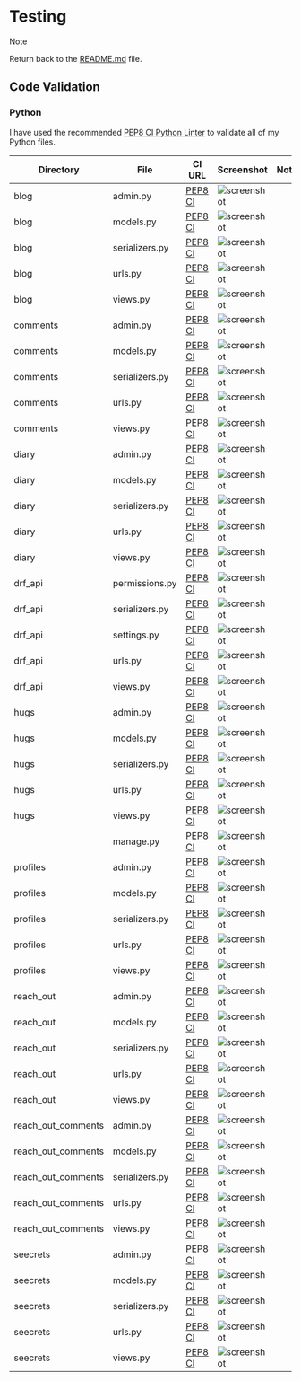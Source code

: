 # Testing

> [!NOTE]  
> Return back to the [README.md](README.md) file.


## Code Validation


### Python

I have used the recommended [PEP8 CI Python Linter](https://pep8ci.herokuapp.com) to validate all of my Python files.

| Directory | File | CI URL | Screenshot | Notes |
| --- | --- | --- | --- | --- |
| blog | admin.py | [PEP8 CI](https://pep8ci.herokuapp.com/https://raw.githubusercontent.com/EfthymiaKakoulidou/pp5api/main/blog/admin.py) | ![screenshot](documentation/validation/blogadmin.png) | |
| blog | models.py | [PEP8 CI](https://pep8ci.herokuapp.com/https://raw.githubusercontent.com/EfthymiaKakoulidou/pp5api/main/blog/models.py) | ![screenshot](documentation/validation/blogmodels.png) | |
| blog | serializers.py | [PEP8 CI](https://pep8ci.herokuapp.com/https://raw.githubusercontent.com/EfthymiaKakoulidou/pp5api/main/blog/serializers.py) | ![screenshot](documentation/validation/blogserializers.png) | |
| blog | urls.py | [PEP8 CI](https://pep8ci.herokuapp.com/https://raw.githubusercontent.com/EfthymiaKakoulidou/pp5api/main/blog/urls.py) | ![screenshot](documentation/validation/blogurls.png) | |
| blog | views.py | [PEP8 CI](https://pep8ci.herokuapp.com/https://raw.githubusercontent.com/EfthymiaKakoulidou/pp5api/main/blog/views.py) | ![screenshot](documentation/validation/blogviews.png) | |
| comments | admin.py | [PEP8 CI](https://pep8ci.herokuapp.com/https://raw.githubusercontent.com/EfthymiaKakoulidou/pp5api/main/comments/admin.py) | ![screenshot](documentation/validation/commentsadmin.png) | |
| comments | models.py | [PEP8 CI](https://pep8ci.herokuapp.com/https://raw.githubusercontent.com/EfthymiaKakoulidou/pp5api/main/comments/models.py) | ![screenshot](documentation/validation/commentsmodels.png) | |
| comments | serializers.py | [PEP8 CI](https://pep8ci.herokuapp.com/https://raw.githubusercontent.com/EfthymiaKakoulidou/pp5api/main/comments/serializers.py) | ![screenshot](documentation/validation/commentsserializers.png) | |
| comments | urls.py | [PEP8 CI](https://pep8ci.herokuapp.com/https://raw.githubusercontent.com/EfthymiaKakoulidou/pp5api/main/comments/urls.py) | ![screenshot](documentation/validation/commentsurls.png) | |
| comments | views.py | [PEP8 CI](https://pep8ci.herokuapp.com/https://raw.githubusercontent.com/EfthymiaKakoulidou/pp5api/main/comments/views.py) | ![screenshot](documentation/validation/commentsviews.png) | |
| diary | admin.py | [PEP8 CI](https://pep8ci.herokuapp.com/https://raw.githubusercontent.com/EfthymiaKakoulidou/pp5api/main/diary/admin.py) | ![screenshot](documentation/validation/diaryadmin.png) | |
| diary | models.py | [PEP8 CI](https://pep8ci.herokuapp.com/https://raw.githubusercontent.com/EfthymiaKakoulidou/pp5api/main/diary/models.py) | ![screenshot](documentation/validation/diarymodels.png) | |
| diary | serializers.py | [PEP8 CI](https://pep8ci.herokuapp.com/https://raw.githubusercontent.com/EfthymiaKakoulidou/pp5api/main/diary/serializers.py) | ![screenshot](documentation/validation/diaryserializers.png) | |
| diary | urls.py | [PEP8 CI](https://pep8ci.herokuapp.com/https://raw.githubusercontent.com/EfthymiaKakoulidou/pp5api/main/diary/urls.py) | ![screenshot](documentation/validation/diaryurls.png) | |
| diary | views.py | [PEP8 CI](https://pep8ci.herokuapp.com/https://raw.githubusercontent.com/EfthymiaKakoulidou/pp5api/main/diary/views.py) | ![screenshot](documentation/validation/diaryviews.png) | |
| drf_api | permissions.py | [PEP8 CI](https://pep8ci.herokuapp.com/https://raw.githubusercontent.com/EfthymiaKakoulidou/pp5api/main/drf_api/permissions.py) | ![screenshot](documentation/validation/apipermissions.png) | |
| drf_api | serializers.py | [PEP8 CI](https://pep8ci.herokuapp.com/https://raw.githubusercontent.com/EfthymiaKakoulidou/pp5api/main/drf_api/serializers.py) | ![screenshot](documentation/validation/apiserializers.png) | |
| drf_api | settings.py | [PEP8 CI](https://pep8ci.herokuapp.com/https://raw.githubusercontent.com/EfthymiaKakoulidou/pp5api/main/drf_api/settings.py) | ![screenshot](documentation/validation/apisettings.png) | |
| drf_api | urls.py | [PEP8 CI](https://pep8ci.herokuapp.com/https://raw.githubusercontent.com/EfthymiaKakoulidou/pp5api/main/drf_api/urls.py) | ![screenshot](documentation/validation/apiurls.png) | |
| drf_api | views.py | [PEP8 CI](https://pep8ci.herokuapp.com/https://raw.githubusercontent.com/EfthymiaKakoulidou/pp5api/main/drf_api/views.py) | ![screenshot](documentation/validation/apiviews.png) | |
| hugs | admin.py | [PEP8 CI](https://pep8ci.herokuapp.com/https://raw.githubusercontent.com/EfthymiaKakoulidou/pp5api/main/hugs/admin.py) | ![screenshot](documentation/validation/hugsadmin.png) | |
| hugs | models.py | [PEP8 CI](https://pep8ci.herokuapp.com/https://raw.githubusercontent.com/EfthymiaKakoulidou/pp5api/main/hugs/models.py) | ![screenshot](documentation/validation/hugsmodels.png) | |
| hugs | serializers.py | [PEP8 CI](https://pep8ci.herokuapp.com/https://raw.githubusercontent.com/EfthymiaKakoulidou/pp5api/main/hugs/serializers.py) | ![screenshot](documentation/validation/hugsserializers.png) | |
| hugs | urls.py | [PEP8 CI](https://pep8ci.herokuapp.com/https://raw.githubusercontent.com/EfthymiaKakoulidou/pp5api/main/hugs/urls.py) | ![screenshot](documentation/validation/hugsurls.png) | |
| hugs | views.py | [PEP8 CI](https://pep8ci.herokuapp.com/https://raw.githubusercontent.com/EfthymiaKakoulidou/pp5api/main/hugs/views.py) | ![screenshot](documentation/validation/hugsviews.png) | |
|  | manage.py | [PEP8 CI](https://pep8ci.herokuapp.com/https://raw.githubusercontent.com/EfthymiaKakoulidou/pp5api/main/manage.py) | ![screenshot](documentation/validation/manage.png) | |
| profiles | admin.py | [PEP8 CI](https://pep8ci.herokuapp.com/https://raw.githubusercontent.com/EfthymiaKakoulidou/pp5api/main/profiles/admin.py) | ![screenshot](documentation/validation/profilesadmin.png) | |
| profiles | models.py | [PEP8 CI](https://pep8ci.herokuapp.com/https://raw.githubusercontent.com/EfthymiaKakoulidou/pp5api/main/profiles/models.py) | ![screenshot](documentation/validation/profilesmodels.png) | |
| profiles | serializers.py | [PEP8 CI](https://pep8ci.herokuapp.com/https://raw.githubusercontent.com/EfthymiaKakoulidou/pp5api/main/profiles/serializers.py) | ![screenshot](documentation/validation/profilesserializers.png) | |
| profiles | urls.py | [PEP8 CI](https://pep8ci.herokuapp.com/https://raw.githubusercontent.com/EfthymiaKakoulidou/pp5api/main/profiles/urls.py) | ![screenshot](documentation/validation/profilesurls.png) | |
| profiles | views.py | [PEP8 CI](https://pep8ci.herokuapp.com/https://raw.githubusercontent.com/EfthymiaKakoulidou/pp5api/main/profiles/views.py) | ![screenshot](documentation/validation/profilesviews.png) | |
| reach_out | admin.py | [PEP8 CI](https://pep8ci.herokuapp.com/https://raw.githubusercontent.com/EfthymiaKakoulidou/pp5api/main/reach_out/admin.py) | ![screenshot](documentation/validation/reachoutadmin.png) | |
| reach_out | models.py | [PEP8 CI](https://pep8ci.herokuapp.com/https://raw.githubusercontent.com/EfthymiaKakoulidou/pp5api/main/reach_out/models.py) | ![screenshot](documentation/validation/reachoutmodels.png) | |
| reach_out | serializers.py | [PEP8 CI](https://pep8ci.herokuapp.com/https://raw.githubusercontent.com/EfthymiaKakoulidou/pp5api/main/reach_out/serializers.py) | ![screenshot](documentation/validation/reachoutserializers.png) | |
| reach_out | urls.py | [PEP8 CI](https://pep8ci.herokuapp.com/https://raw.githubusercontent.com/EfthymiaKakoulidou/pp5api/main/reach_out/urls.py) | ![screenshot](documentation/validation/reachouturls.png) | |
| reach_out | views.py | [PEP8 CI](https://pep8ci.herokuapp.com/https://raw.githubusercontent.com/EfthymiaKakoulidou/pp5api/main/reach_out/views.py) | ![screenshot](documentation/validation/reachoutviews.png) | |
| reach_out_comments | admin.py | [PEP8 CI](https://pep8ci.herokuapp.com/https://raw.githubusercontent.com/EfthymiaKakoulidou/pp5api/main/reach_out_comments/admin.py) | ![screenshot](documentation/validation/reahcoutcommentsadmin.png) | |
| reach_out_comments | models.py | [PEP8 CI](https://pep8ci.herokuapp.com/https://raw.githubusercontent.com/EfthymiaKakoulidou/pp5api/main/reach_out_comments/models.py) | ![screenshot](documentation/validation/reachoutcommentsmodels.png) | |
| reach_out_comments | serializers.py | [PEP8 CI](https://pep8ci.herokuapp.com/https://raw.githubusercontent.com/EfthymiaKakoulidou/pp5api/main/reach_out_comments/serializers.py) | ![screenshot](documentation/validation/reachoutcommentsserializers.png) | |
| reach_out_comments | urls.py | [PEP8 CI](https://pep8ci.herokuapp.com/https://raw.githubusercontent.com/EfthymiaKakoulidou/pp5api/main/reach_out_comments/urls.py) | ![screenshot](documentation/validation/reachoutcommentsurls.png) | |
| reach_out_comments | views.py | [PEP8 CI](https://pep8ci.herokuapp.com/https://raw.githubusercontent.com/EfthymiaKakoulidou/pp5api/main/reach_out_comments/views.py) | ![screenshot](documentation/validation/reachoutcommentsviews.png) | |
| seecrets | admin.py | [PEP8 CI](https://pep8ci.herokuapp.com/https://raw.githubusercontent.com/EfthymiaKakoulidou/pp5api/main/seecrets/admin.py) | ![screenshot](documentation/validation/seecretsadmin.png) | |
| seecrets | models.py | [PEP8 CI](https://pep8ci.herokuapp.com/https://raw.githubusercontent.com/EfthymiaKakoulidou/pp5api/main/seecrets/models.py) | ![screenshot](documentation/validation/seecretsmodels.png) | |
| seecrets | serializers.py | [PEP8 CI](https://pep8ci.herokuapp.com/https://raw.githubusercontent.com/EfthymiaKakoulidou/pp5api/main/seecrets/serializers.py) | ![screenshot](documentation/validation/seecretsserializers.png) | |
| seecrets | urls.py | [PEP8 CI](https://pep8ci.herokuapp.com/https://raw.githubusercontent.com/EfthymiaKakoulidou/pp5api/main/seecrets/urls.py) | ![screenshot](documentation/validation/seecretsurls.png) | |
| seecrets | views.py | [PEP8 CI](https://pep8ci.herokuapp.com/https://raw.githubusercontent.com/EfthymiaKakoulidou/pp5api/main/seecrets/views.py) | ![screenshot](documentation/validation/seecretsviews.png) | |


